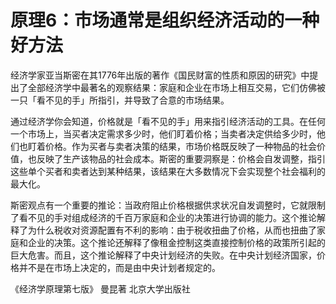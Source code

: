 # 原理6：市场通常是组织经济活动的一种好方法

经济学家亚当斯密在其1776年出版的著作《国民财富的性质和原因的研究》中提出了全部经济学中最著名的观察结果：家庭和企业在市场上相互交易，它们仿佛被一只「看不见的手」所指引，并导致了合意的市场结果。

通过经济学你会知道，价格就是「看不见的手」用来指引经济活动的工具。在任何一个市场上，当买者决定需求多少时，他们盯着价格；当卖者决定供给多少时，他们也盯着价格。作为买者与卖者决策的结果，市场价格既反映了一种物品的社会价值，也反映了生产该物品的社会成本。斯密的重要洞察是：价格会自发调整，指引这些单个买者和卖者达到某种结果，该结果在大多数情况下会实现整个社会福利的最大化。

斯密观点有一个重要的推论：当政府阻止价格根据供求状况自发调整时，它就限制了看不见的手对组成经济的千百万家庭和企业的决策进行协调的能力。这个推论解释了为什么税收对资源配置有不利的影响：由于税收扭曲了价格，从而也扭曲了家庭和企业的决策。这个推论还解释了像租金控制这类直接控制价格的政策所引起的巨大危害。而且，这个推论解释了中央计划经济的失败。在中央计划经济国家，价格并不是在市场上决定的，而是由中央计划者规定的。

《经济学原理第七版》 曼昆著 北京大学出版社


